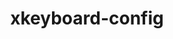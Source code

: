 ---
title: "xkeyboard-config"
layout: cache
categories: [package, develop]
meta: {"compilers": ["gcc@=11.1.0", "gcc@=11.4.0"], "num_specs": 15, "num_specs_by_stack": {"data-vis-sdk": 5, "e4s": 5, "hep": 5, "root": 15}, "oss": ["ubuntu20.04", "ubuntu22.04"], "platforms": ["linux"], "stacks": ["data-vis-sdk", "e4s", "hep", "root"], "targets": ["x86_64_v3"], "versions": ["2.34"]}
spec_details: [{"compiler": "gcc@=11.1.0", "hash": "4cwi6hgbqoopjhgpyawmjcdkn4jzkoir", "os": "ubuntu20.04", "platform": "linux", "size": "-", "stacks": ["data-vis-sdk", "root"], "target": "x86_64_v3", "variants": ["build_system=autotools"], "versions": ["2.34"]}, {"compiler": "gcc@=11.4.0", "hash": "7zjdptluvmctiipxzmjadtfvcqme5t35", "os": "ubuntu22.04", "platform": "linux", "size": "-", "stacks": ["hep", "root"], "target": "x86_64_v3", "variants": ["build_system=autotools"], "versions": ["2.34"]}, {"compiler": "gcc@=11.4.0", "hash": "aa7e3uchp5h2tha6a4gnedac5ohqexzi", "os": "ubuntu22.04", "platform": "linux", "size": "-", "stacks": ["hep", "root"], "target": "x86_64_v3", "variants": ["build_system=autotools"], "versions": ["2.34"]}, {"compiler": "gcc@=11.4.0", "hash": "drs54n2gsighfhiilmjzjcnimcdf7o6y", "os": "ubuntu22.04", "platform": "linux", "size": "-", "stacks": ["e4s", "root"], "target": "x86_64_v3", "variants": ["build_system=autotools"], "versions": ["2.34"]}, {"compiler": "gcc@=11.4.0", "hash": "f4fnxnjcs6vyzdyqfhgzgj4ddha4i6al", "os": "ubuntu22.04", "platform": "linux", "size": "-", "stacks": ["hep", "root"], "target": "x86_64_v3", "variants": ["build_system=autotools"], "versions": ["2.34"]}, {"compiler": "gcc@=11.4.0", "hash": "hxy5xjqkcs4wxdrfvox3vvlsvctnpps7", "os": "ubuntu22.04", "platform": "linux", "size": "-", "stacks": ["e4s", "root"], "target": "x86_64_v3", "variants": ["build_system=autotools"], "versions": ["2.34"]}, {"compiler": "gcc@=11.4.0", "hash": "i4ojkleuw6mybnl6abzn56ycbvcbjxnv", "os": "ubuntu22.04", "platform": "linux", "size": "-", "stacks": ["hep", "root"], "target": "x86_64_v3", "variants": ["build_system=autotools"], "versions": ["2.34"]}, {"compiler": "gcc@=11.1.0", "hash": "jnst6be2rojcy7n3hcflvzzjbjslnjfn", "os": "ubuntu20.04", "platform": "linux", "size": "-", "stacks": ["data-vis-sdk", "root"], "target": "x86_64_v3", "variants": ["build_system=autotools"], "versions": ["2.34"]}, {"compiler": "gcc@=11.1.0", "hash": "k3fubsntaxew4n45ukrr5z7nuyqiqbop", "os": "ubuntu20.04", "platform": "linux", "size": "-", "stacks": ["data-vis-sdk", "root"], "target": "x86_64_v3", "variants": ["build_system=autotools"], "versions": ["2.34"]}, {"compiler": "gcc@=11.4.0", "hash": "lf5so6ag264bwcmf6t2zdzuaukmghzui", "os": "ubuntu22.04", "platform": "linux", "size": "-", "stacks": ["e4s", "root"], "target": "x86_64_v3", "variants": ["build_system=autotools"], "versions": ["2.34"]}, {"compiler": "gcc@=11.4.0", "hash": "nfr3zj52vbzje57vqi6h2c5vjam4tvaz", "os": "ubuntu22.04", "platform": "linux", "size": "-", "stacks": ["e4s", "root"], "target": "x86_64_v3", "variants": ["build_system=autotools"], "versions": ["2.34"]}, {"compiler": "gcc@=11.1.0", "hash": "o3vobwo4444gaz5iufjjbqjiyuaiy5op", "os": "ubuntu20.04", "platform": "linux", "size": "-", "stacks": ["data-vis-sdk", "root"], "target": "x86_64_v3", "variants": ["build_system=autotools"], "versions": ["2.34"]}, {"compiler": "gcc@=11.4.0", "hash": "wbar4a73kc4gasgknncaf4cepu2tiwh4", "os": "ubuntu22.04", "platform": "linux", "size": "-", "stacks": ["hep", "root"], "target": "x86_64_v3", "variants": ["build_system=autotools"], "versions": ["2.34"]}, {"compiler": "gcc@=11.4.0", "hash": "wkriwue7k6wljmvrj5hyeepgzf6ilyd5", "os": "ubuntu22.04", "platform": "linux", "size": "-", "stacks": ["e4s", "root"], "target": "x86_64_v3", "variants": ["build_system=autotools"], "versions": ["2.34"]}, {"compiler": "gcc@=11.1.0", "hash": "y5iayxza77htysdxpgjpxyp4y3plwlmw", "os": "ubuntu20.04", "platform": "linux", "size": "-", "stacks": ["data-vis-sdk", "root"], "target": "x86_64_v3", "variants": ["build_system=autotools"], "versions": ["2.34"]}]
---